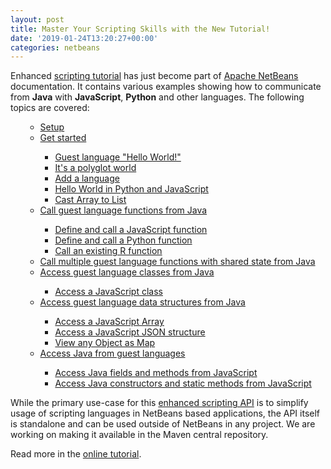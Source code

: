 ```yaml
---
layout: post
title: Master Your Scripting Skills with the New Tutorial!
date: '2019-01-24T13:20:27+00:00'
categories: netbeans
---
```

Enhanced <a href="http://bits.netbeans.org/dev/javadoc//org-netbeans-libs-graalsdk/org/netbeans/libs/graalsdk/package-summary.html">scripting tutorial</a> has just become part of <a href="http://netbeans.apache.org">Apache NetBeans</a> documentation. It contains various examples showing how to communicate from <b>Java</b> with <b>JavaScript</b>, <b>Python</b> and other languages. The following topics are covered:

<ul>
<ul>
<li><a href="http://bits.netbeans.org/dev/javadoc/org-netbeans-libs-graalsdk/org/netbeans/libs/graalsdk/package-summary.html#Setup">Setup</a></li>
<li><a href="http://bits.netbeans.org/dev/javadoc/org-netbeans-libs-graalsdk/org/netbeans/libs/graalsdk/package-summary.html#Get_started">Get started</a></li>
<ul>
<li><a href="http://bits.netbeans.org/dev/javadoc/org-netbeans-libs-graalsdk/org/netbeans/libs/graalsdk/package-summary.html#Guest_language_"Hello_World!"">Guest language "Hello World!"</a></li>
<li><a href="http://bits.netbeans.org/dev/javadoc/org-netbeans-libs-graalsdk/org/netbeans/libs/graalsdk/package-summary.html#It's_a_polyglot_world">It's a polyglot world</a></li>
<li><a href="http://bits.netbeans.org/dev/javadoc/org-netbeans-libs-graalsdk/org/netbeans/libs/graalsdk/package-summary.html#Add_a_language">Add a language</a></li>
<li><a href="http://bits.netbeans.org/dev/javadoc/org-netbeans-libs-graalsdk/org/netbeans/libs/graalsdk/package-summary.html#Hello_World_in_Python_and_JavaScript">Hello World in Python and JavaScript</a></li>
<li><a href="http://bits.netbeans.org/dev/javadoc/org-netbeans-libs-graalsdk/org/netbeans/libs/graalsdk/package-summary.html#Cast_Array_to_List">Cast Array to List</a></li>
</ul>
<li><a href="http://bits.netbeans.org/dev/javadoc/org-netbeans-libs-graalsdk/org/netbeans/libs/graalsdk/package-summary.html#Call_guest_language_functions_from_Java">Call guest language functions from Java</a></li>
<ul>
<li><a href="http://bits.netbeans.org/dev/javadoc/org-netbeans-libs-graalsdk/org/netbeans/libs/graalsdk/package-summary.html#Define_and_call_a_JavaScript_function">Define and call a JavaScript function</a></li>
<li><a href="http://bits.netbeans.org/dev/javadoc/org-netbeans-libs-graalsdk/org/netbeans/libs/graalsdk/package-summary.html#Define_and_call_a_Python_function">Define and call a Python function</a></li>
<li><a href="http://bits.netbeans.org/dev/javadoc/org-netbeans-libs-graalsdk/org/netbeans/libs/graalsdk/package-summary.html#Call_an_existing_R_function">Call an existing R function</a></li>
</ul>
<li><a href="http://bits.netbeans.org/dev/javadoc/org-netbeans-libs-graalsdk/org/netbeans/libs/graalsdk/package-summary.html#Call_multiple_guest_language_functions_with_shared_state_from_Java">Call multiple guest language functions with shared state from Java</a></li>
<li><a href="http://bits.netbeans.org/dev/javadoc/org-netbeans-libs-graalsdk/org/netbeans/libs/graalsdk/package-summary.html#Access_guest_language_classes_from_Java">Access guest language classes from Java</a></li>
<ul>
<li><a href="http://bits.netbeans.org/dev/javadoc/org-netbeans-libs-graalsdk/org/netbeans/libs/graalsdk/package-summary.html#Access_a_JavaScript_class">Access a JavaScript class</a></li>
</ul>
<li><a href="http://bits.netbeans.org/dev/javadoc/org-netbeans-libs-graalsdk/org/netbeans/libs/graalsdk/package-summary.html#Access_guest_language_data_structures_from_Java">Access guest language data structures from Java</a></li>
<ul>
<li><a href="http://bits.netbeans.org/dev/javadoc/org-netbeans-libs-graalsdk/org/netbeans/libs/graalsdk/package-summary.html#Access_a_JavaScript_Array">Access a JavaScript Array</a></li>
<li><a href="http://bits.netbeans.org/dev/javadoc/org-netbeans-libs-graalsdk/org/netbeans/libs/graalsdk/package-summary.html#Access_a_JavaScript_JSON_structure">Access a JavaScript JSON structure</a></li>
<li><a href="http://bits.netbeans.org/dev/javadoc/org-netbeans-libs-graalsdk/org/netbeans/libs/graalsdk/package-summary.html#View_any_Object_as_Map">View any Object as Map</a></li>
</ul>
<li><a href="http://bits.netbeans.org/dev/javadoc/org-netbeans-libs-graalsdk/org/netbeans/libs/graalsdk/package-summary.html#Access_Java_from_guest_languages">Access Java from guest languages</a></li>
<ul>
<li><a href="http://bits.netbeans.org/dev/javadoc/org-netbeans-libs-graalsdk/org/netbeans/libs/graalsdk/package-summary.html#Access_Java_fields_and_methods_from_JavaScript">Access Java fields and methods from JavaScript</a></li>
<li><a href="http://bits.netbeans.org/dev/javadoc/org-netbeans-libs-graalsdk/org/netbeans/libs/graalsdk/package-summary.html#Access_Java_constructors_and_static_methods_from_JavaScript">Access Java constructors and static methods from JavaScript</a></li>
</ul>
</ul>
</ul>

While the primary use-case for this <a href="http://bits.netbeans.org/dev/javadoc/org-netbeans-api-scripting/">enhanced scripting API</a> is to simplify usage of scripting languages in NetBeans based applications, the API itself is standalone and can be used outside of NetBeans in any project. We are working on making it available in the Maven central repository.
<p>
Read more in the <a href="http://bits.netbeans.org/dev/javadoc/org-netbeans-libs-graalsdk/org/netbeans/libs/graalsdk/package-summary.html">online tutorial</a>.
